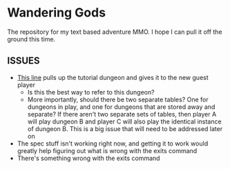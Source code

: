 # Wandering Gods

The repository for my text based adventure MMO. I hope I can pull
it off the ground this time.

## ISSUES

* [This line](https://github.com/cincospenguinos/WanderingGods/blob/master/app/play_app.rb#L23)
pulls up the tutorial dungeon and gives it to the new guest player
    * Is this the best way to refer to this dungeon?
    * More importantly, should there be two separate tables? One for dungeons in play, and
    one for dungeons that are stored away and separate? If there aren't two separate sets
    of tables, then player A will play dungeon B and player C will also play the identical
    instance of dungeon B. This is a big issue that will need to be addressed later on
* The spec stuff isn't working right now, and getting it to work would greatly help figuring
out what is wrong with the exits command
* There's something wrong with the exits command